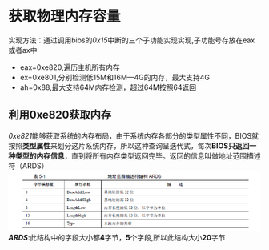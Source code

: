 # 获取物理内存容量
实现方法：通过调用bios的*0x15*中断的三个子功能实现实现,子功能号存放在eax或者ax中   
- eax=0xe820,遍历主机所有内存
- ex=0xe801,分别检测低15M和16M—4G的内存，最大支持4G
- ah=0x88,最大支持64M内存检测，超过64M按照64返回
## 利用0xe820获取内存
*0xe821*能够获取系统的内存布局，由于系统内存各部分的类型属性不同，BIOS就按照**类型属性**来划分这片系统内存，所以这种查询呈迭代式，每次**BIOS只返回一种类型的内存信息**，直到将所有内存类型返回完毕。返回的信息叫做地址范围描述符（ARDS）  
![alt text](pic/image.png)  
***ARDS***:此结构中的字段大小都**4**字节，**5**个字段,所以此结构大小**20**字节
